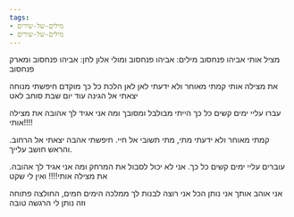 ```yaml
---
tags:
- מילים-של-שירים
- מילים-של-שירים
---
```


מציל אותי
אביהו פנחסוב
מילים: אביהו פנחסוב ומולי אלון
לחן: אביהו פנחסוב ומארק פנחסוב

את מצילה אותי
קמתי מאוחר ולא ידעתי לאן
לאן הלכת כל כך מוקדם
חיפשתי מנוחה יצאתי אל הגינה
עוד יום שבת סוחב לאט

עברו עליי ימים קשים כל כך
הייתי מבולבל ומסובך
ומה אני אגיד לך אהובה
את מצילה אותי!!!!

קמתי מאוחר ולא ידעתי מתי,
מתי תשובי אל חיי.
חיפשתי אהבה יצאתי אל הרחוב.
והראש חושב עלייך.

עוברים עליי ימים קשים כל כך.
אני לא יכול לסבול את המרחק
ומה אני אגיד לך אהובה.
את מצילה אותי!!!!
ואין לי שקט

אני אוהב אותך
אני נותן הכל
אני רוצה לבנות לך ממלכה
הימים חמים, החולצה פתוחה
וזה נותן לי הרגשה טובה